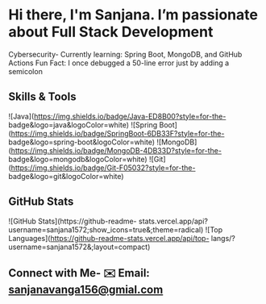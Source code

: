 # Hi there, I'm Sanjana. I’m passionate about Full Stack Development
Cybersecurity- Currently learning: Spring Boot, MongoDB, and GitHub Actions
 Fun Fact: I once debugged a 50-line error just by adding a semicolon
## Skills & Tools
![Java](https://img.shields.io/badge/Java-ED8B00?style=for-the-
badge&logo=java&logoColor=white)
![Spring Boot](https://img.shields.io/badge/SpringBoot-6DB33F?style=for-the-
badge&logo=spring-boot&logoColor=white)
![MongoDB](https://img.shields.io/badge/MongoDB-4DB33D?style=for-the-
badge&logo=mongodb&logoColor=white)
![Git](https://img.shields.io/badge/Git-F05032?style=for-the-
badge&logo=git&logoColor=white)
## GitHub Stats
![GitHub Stats](https://github-readme-
stats.vercel.app/api?username=sanjana1572;show_icons=true&;theme=radical)
![Top Languages](https://github-readme-stats.vercel.app/api/top-
langs/?username=sanjana1572&;layout=compact)
## Connect with Me- ✉️ Email: sanjanavanga156@gmial.com 
